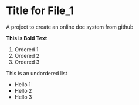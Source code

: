 # Title for File_1
A project to create an online doc system from github

**This is Bold Text**

1. Ordered 1
2. Ordered 2
3. Ordered 3

This is an undordered list

- Hello 1
- Hello 2
- Hello 3

